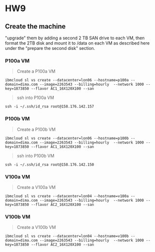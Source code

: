 # HW9

## Create the machine

"upgrade" them by adding a second 2 TB SAN drive to each VM, then format the 2TB disk and mount it to /data on each VM as described here under the "prepare the second disk" section. 

### P100a VM
> Create a P100a VM
```
ibmcloud sl vs create --datacenter=lon06 --hostname=p100a --domain=dima.com --image=2263543 --billing=hourly  --network 1000 --key=1873850 --flavor AC1_16X120X100 --san
```
> ssh into P100a VM
```
ssh -i ~/.ssh/id_rsa root@158.176.142.157
```

### P100b VM
> Create a P100b VM
```
ibmcloud sl vs create --datacenter=lon06 --hostname=p100b --domain=dima.com --image=2263543 --billing=hourly  --network 1000 --key=1873850 --flavor AC1_16X120X100 --san
```
> ssh into P100b VM
```
ssh -i ~/.ssh/id_rsa root@158.176.142.150
```

### V100a VM
> Create a V100a VM
```
ibmcloud sl vs create --datacenter=lon04 --hostname=v100a --domain=dima.com --image=2263543 --billing=hourly  --network 1000 --key=1873850 --flavor AC2_16X120X100 --san
```

### V100b VM
> Create a V100b VM
```
ibmcloud sl vs create --datacenter=lon04 --hostname=v100b --domain=dima.com --image=2263543 --billing=hourly  --network 1000 --key=1873850 --flavor AC2_16X120X100 --san
```
